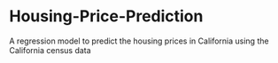 # Housing-Price-Prediction
A regression model to predict the housing prices in California using the California census data
